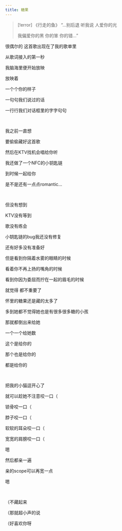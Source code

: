 ```yaml
---
title: 糖果
---
```


> [!error] 《行走的鱼》
> “…别后退 听我说 人爱你的光
> 
> 我偏爱你的黑 你的笨 你的错…”

很偶尔的 这首歌出现在了我的歌单里

从歌词接入的第一秒

我脑海里便开始放映 

放映着

一个个你的样子

一句句我们说过的话

一行行我们对话框里的字字句句

<br>

我之前一直想 

要偷偷藏好这首歌

然后在KTV找机会唱给你听

我还做了一个NFC的小钥匙链

到时候一起给你

是不是还有一点点romantic…

<br>

但没有想到

KTV没有等到

歌没有练会

小钥匙链的bug我还没有修复

还有好多没有准备好

但是看到你隔着水雾的眼睛的时候

看着你不再上扬的嘴角的时候

看到你因为委屈而拧在一起的眉毛的时候

就觉得 都不重要了

怀里的糖果还是藏的太多了

多到她都不觉得她也是有很多很多糖的小孩

那就都倒出来给她

一个一个给她数

这个是给你的

那个也是给你的

都是给你的

<br>

把我的小猫逗开心了

就可以趁她不注意咬一口（

锁骨咬一口（

脖子咬一口（

软软的耳朵咬一口（

宽宽的肩膀咬一口（

嗯

然后都亲一遍

亲的scope可以再宽一点

嗯

<br>

（不藏起来

（那就超小声的说

（好喜欢你呀

